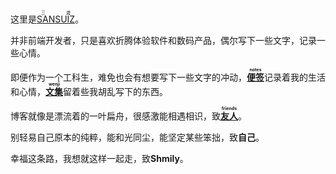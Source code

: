 这里是[<ruby>SANSUIZ<rp>(</rp><rt>三歳</rt><rp>)</rp></ruby>](https://sansuiz.cn/)。

并非前端开发者，只是喜欢折腾体验软件和数码产品，偶尔写下一些文字，记录一些心情。<br>

即便作为一个工科生，难免也会有想要写下一些文字的冲动，[**<ruby>便签<rp>(</rp><rt>notes</rt><rp>)</rp></ruby>**](https://blog.sansuiz.cn/)记录着我的生活和心情，[**<ruby>文集<rp>(</rp><rt>wenji</rt><rp>)</rp></ruby>**](https://wenji.sansuiz.cn/)留着些我胡乱写下的东西。<br>

博客就像是漂流着的一叶扁舟，很感激能相遇相识，致[**<ruby>友人<rp>(</rp><rt>friends</rt><rp>)</rp></ruby>**](https://sansuiz.cn/friend)。

别轻易自己原本的纯粹，能和光同尘，能坚定某些笨拙，致**自己**。

幸福这条路，我想就这样一起走，致**Shmily**。